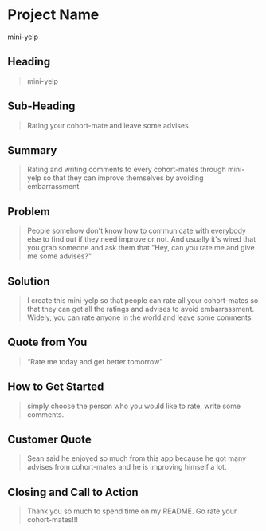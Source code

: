 # Project Name #
mini-yelp
<!--
> This material was originally posted [here](http://www.quora.com/What-is-Amazons-approach-to-product-development-and-product-management). It is reproduced here for posterities sake.

There is an approach called "working backwards" that is widely used at Amazon. They work backwards from the customer, rather than starting with an idea for a product and trying to bolt customers onto it. While working backwards can be applied to any specific product decision, using this approach is especially important when developing new products or features.

For new initiatives a product manager typically starts by writing an internal press release announcing the finished product. The target audience for the press release is the new/updated product's customers, which can be retail customers or internal users of a tool or technology. Internal press releases are centered around the customer problem, how current solutions (internal or external) fail, and how the new product will blow away existing solutions.

If the benefits listed don't sound very interesting or exciting to customers, then perhaps they're not (and shouldn't be built). Instead, the product manager should keep iterating on the press release until they've come up with benefits that actually sound like benefits. Iterating on a press release is a lot less expensive than iterating on the product itself (and quicker!).

If the press release is more than a page and a half, it is probably too long. Keep it simple. 3-4 sentences for most paragraphs. Cut out the fat. Don't make it into a spec. You can accompany the press release with a FAQ that answers all of the other business or execution questions so the press release can stay focused on what the customer gets. My rule of thumb is that if the press release is hard to write, then the product is probably going to suck. Keep working at it until the outline for each paragraph flows.

Oh, and I also like to write press-releases in what I call "Oprah-speak" for mainstream consumer products. Imagine you're sitting on Oprah's couch and have just explained the product to her, and then you listen as she explains it to her audience. That's "Oprah-speak", not "Geek-speak".

Once the project moves into development, the press release can be used as a touchstone; a guiding light. The product team can ask themselves, "Are we building what is in the press release?" If they find they're spending time building things that aren't in the press release (overbuilding), they need to ask themselves why. This keeps product development focused on achieving the customer benefits and not building extraneous stuff that takes longer to build, takes resources to maintain, and doesn't provide real customer benefit (at least not enough to warrant inclusion in the press release).
 -->

## Heading ##
  > mini-yelp

## Sub-Heading ##
  > Rating your cohort-mate and leave some advises

## Summary ##
  > Rating and writing comments to every cohort-mates through mini-yelp so that they can improve themselves by
  avoiding embarrassment.

## Problem ##
  > People somehow don't know how to communicate with everybody else to find out if they need improve or not. And
  usually it's wired that you grab someone and ask them that "Hey, can you rate me and give me some advises?"

## Solution ##
  > I create this mini-yelp so that people can rate all your cohort-mates so that they can get all the ratings and advises to avoid embarrassment. Widely, you can rate anyone in the world and leave some comments.

## Quote from You ##
  > “Rate me today and get better tomorrow”

## How to Get Started ##
  > simply choose the person who you would like to rate, write some comments.

## Customer Quote ##
  > Sean said he enjoyed so much from this app because he got many advises from cohort-mates and he is improving
  himself a lot.

## Closing and Call to Action ##
  > Thank you so much to spend time on my README.
  Go rate your cohort-mates!!!
